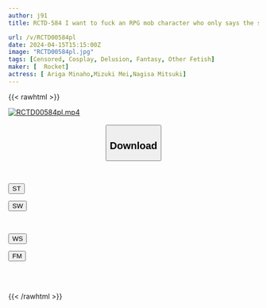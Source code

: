 ```yaml
---
author: j91
title: RCTD-584 I want to fuck an RPG mob character who only says the same lines! part 4

url: /v/RCTD00584pl
date: 2024-04-15T15:15:00Z
image: "RCTD00584pl.jpg"
tags: [Censored, Cosplay, Delusion, Fantasy, Other Fetish]
maker: [  Rocket]
actress: [ Ariga Minaho,Mizuki Mei,Nagisa Mitsuki]
---
```



{{< rawhtml >}}

<div class="video" data-videoid="Y73Dp1MagWt3eR">
    <a href="javascript:;">
        <img src="/v/RCTD00584pl/RCTD00584pl.jpg" width="WIDTH" height="HEIGHT" alt="RCTD00584pl.mp4" loading="lazy">
    </a>
</div>

<script type="text/javascript" src="https://j91.asia/asset/on-demand-st.js"></script>

<br>
  <link rel="stylesheet" href="https://j91.asia/asset/bs5.css">
  
  <center>
  <button class="btn btn-primary" type="button" data-bs-toggle="collapse" data-bs-target=".multi-collapse" aria-expanded="false" aria-controls="multiCollapseExample1 multiCollapseExample2"><h2>Download</h2></button></center>
</p>
<div class="row">
  <div class="col">
    <div class="collapse multi-collapse" id="multiCollapseExample1">
      <div class="card card-body">
	      	      <br>
<div class="buttons">  
<p><a href="https://streamtape.to/v/Y73Dp1MagWt3eR" target="_blank"><button class="btn-hover color-3"><i class="fa fa-download"></i> ST</button></a></p>
<p><a href="https://asnwish.com/9q59cjva3w6t" target="_blank"><button class="btn-hover color-2"><i class="fa fa-download"></i> SW</button></a></p></div>
    </div>
  </div>
</div>
  <div class="col">
    <div class="collapse multi-collapse" id="multiCollapseExample2">
      <div class="card card-body">
	      <br>
<div class="buttons">
<p><a href="https://wolfstream.tv/1n1kvibry5t4"><button class="btn-hover color-9"><i class="fa fa-download"></i> WS</button></a></p>
<p><a href="javascript:;"><button class="btn-hover color-8"><i class="fa fa-download"></i> FM</button></a></p></div>
<br><br>
      </div>
    </div>
  </div>
</div>

{{< /rawhtml >}}